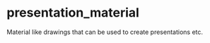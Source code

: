 presentation_material
=====================

Material like drawings that can be used to create presentations etc.